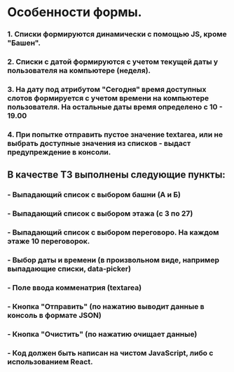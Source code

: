 # Особенности формы.
### 1. Списки формируются динамически с помощью JS, кроме "Башен".
### 2. Списки с датой формируются с учетом текущей даты у пользователя на компьютере (неделя).
### 3. На дату под атрибутом "Сегодня" время доступных слотов формируется с учетом времени на компьютере пользователя. На остальные даты время определено с 10 - 19.00
### 4. При попытке отправить пустое значение textarea, или не выбрать доступные значения из списков - выдаст предупреждение в консоли.

## В качестве ТЗ выполнены следующие пункты:
### - Выпадающий список с выбором башни (А и Б)
### - Выпадающий список с выбором этажа (с 3 по 27)
### - Выпадающий список с выбором переговоро. На каждом этаже 10 переговорок.
### - Выбор даты и времени (в произвольном виде, например выпадающие списки, data-picker)
### - Поле ввода комменатрия (textarea)
### - Кнопка "Отправить" (по нажатию выводит данные в консоль в формате JSON)
### - Кнопка "Очистить" (по нажатию очищает данные)
### - Код должен быть написан на чистом JavaScript, либо с использованием React.
